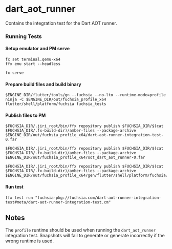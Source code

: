 # dart_aot_runner

Contains the integration test for the Dart AOT runner.

### Running Tests
<!-- TODO(erkln): Replace steps once test runner script is updated to run Dart runner tests -->
#### Setup emulator and PM serve
```
fx set terminal.qemu-x64
ffx emu start --headless

fx serve
```

#### Prepare build files and build binary
```
$ENGINE_DIR/flutter/tools/gn --fuchsia --no-lto --runtime-mode=profile
ninja -C $ENGINE_DIR/out/fuchsia_profile_x64 flutter/shell/platform/fuchsia fuchsia_tests
```

#### Publish files to PM
```
$FUCHSIA_DIR/.jiri_root/bin/ffx repository publish $FUCHSIA_DIR/$(cat $FUCHSIA_DIR/.fx-build-dir)/amber-files --package-archive $ENGINE_DIR/out/fuchsia_profile_x64/dart-aot-runner-integration-test-0.far

$FUCHSIA_DIR/.jiri_root/bin/ffx repository publish $FUCHSIA_DIR/$(cat $FUCHSIA_DIR/.fx-build-dir)/amber-files --package-archive $ENGINE_DIR/out/fuchsia_profile_x64/oot_dart_aot_runner-0.far

$FUCHSIA_DIR/.jiri_root/bin/ffx repository publish $FUCHSIA_DIR/$(cat $FUCHSIA_DIR/.fx-build-dir)/amber-files --package-archive $ENGINE_DIR/out/fuchsia_profile_x64/gen/flutter/shell/platform/fuchsia/dart_runner/tests/startup_integration_test/dart_echo_server/dart_aot_echo_server/dart_aot_echo_server.far
```

#### Run test
```
ffx test run "fuchsia-pkg://fuchsia.com/dart-aot-runner-integration-test#meta/dart-aot-runner-integration-test.cm"
```

## Notes
The `profile` runtime should be used when running the `dart_aot_runner` integration test. Snapshots will fail to generate or generate incorrectly if the wrong runtime is used.
